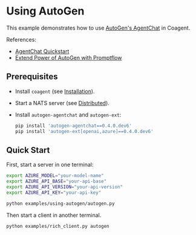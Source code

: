 # Using AutoGen

This example demonstrates how to use [AutoGen's AgentChat][1] in Coagent.

References:

- [AgentChat Quickstart][2]
- [Extend Power of AutoGen with Promptflow][3]


## Prerequisites

- Install `coagent` (see [Installation](../../README.md#installation)).
- Start a NATS server (see [Distributed](../../README.md#distributed)).
- Install `autogen-agentchat` and `autogen-ext`:

    ```bash
    pip install 'autogen-agentchat==0.4.0.dev6'
    pip install 'autogen-ext[openai,azure]==0.4.0.dev6'
    ```


## Quick Start

First, start a server in one terminal:

```bash
export AZURE_MODEL="your-model-name"
export AZURE_API_BASE="your-api-base"
export AZURE_API_VERSION="your-api-version"
export AZURE_API_KEY="your-api-key"

python examples/using-autogen/autogen.py
```

Then start a client in another terminal.

```bash
python examples/rich_client.py autogen
```


[1]: https://microsoft.github.io/autogen/0.4.0.dev6/user-guide/agentchat-user-guide/index.html
[2]: https://microsoft.github.io/autogen/0.4.0.dev6/user-guide/agentchat-user-guide/quickstart.html
[3]: https://techcommunity.microsoft.com/blog/azure-ai-services-blog/extend-power-of-autogen-with-promptflow/4113829
